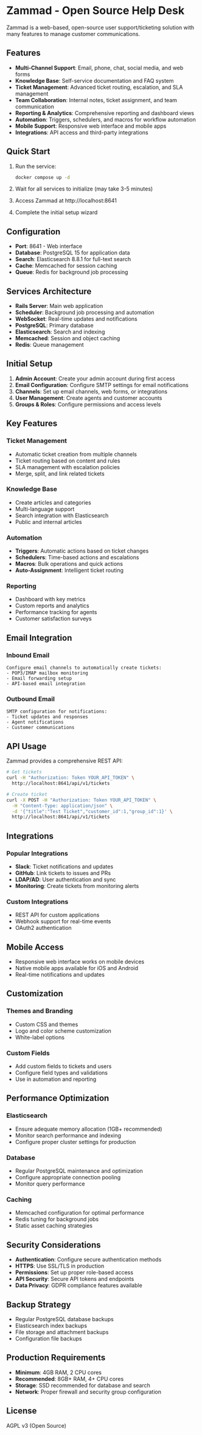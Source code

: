 # Zammad - Open Source Help Desk

Zammad is a web-based, open-source user support/ticketing solution with many features to manage customer communications.

## Features

- **Multi-Channel Support**: Email, phone, chat, social media, and web forms
- **Knowledge Base**: Self-service documentation and FAQ system
- **Ticket Management**: Advanced ticket routing, escalation, and SLA management
- **Team Collaboration**: Internal notes, ticket assignment, and team communication
- **Reporting & Analytics**: Comprehensive reporting and dashboard views
- **Automation**: Triggers, schedulers, and macros for workflow automation
- **Mobile Support**: Responsive web interface and mobile apps
- **Integrations**: API access and third-party integrations

## Quick Start

1. Run the service:
   ```bash
   docker compose up -d
   ```

2. Wait for all services to initialize (may take 3-5 minutes)

3. Access Zammad at http://localhost:8641

4. Complete the initial setup wizard

## Configuration

- **Port**: 8641 - Web interface
- **Database**: PostgreSQL 15 for application data
- **Search**: Elasticsearch 8.8.1 for full-text search
- **Cache**: Memcached for session caching
- **Queue**: Redis for background job processing

## Services Architecture

- **Rails Server**: Main web application
- **Scheduler**: Background job processing and automation
- **WebSocket**: Real-time updates and notifications
- **PostgreSQL**: Primary database
- **Elasticsearch**: Search and indexing
- **Memcached**: Session and object caching
- **Redis**: Queue management

## Initial Setup

1. **Admin Account**: Create your admin account during first access
2. **Email Configuration**: Configure SMTP settings for email notifications
3. **Channels**: Set up email channels, web forms, or integrations
4. **User Management**: Create agents and customer accounts
5. **Groups & Roles**: Configure permissions and access levels

## Key Features

### Ticket Management
- Automatic ticket creation from multiple channels
- Ticket routing based on content and rules
- SLA management with escalation policies
- Merge, split, and link related tickets

### Knowledge Base
- Create articles and categories
- Multi-language support
- Search integration with Elasticsearch
- Public and internal articles

### Automation
- **Triggers**: Automatic actions based on ticket changes
- **Schedulers**: Time-based actions and escalations
- **Macros**: Bulk operations and quick actions
- **Auto-Assignment**: Intelligent ticket routing

### Reporting
- Dashboard with key metrics
- Custom reports and analytics
- Performance tracking for agents
- Customer satisfaction surveys

## Email Integration

### Inbound Email
```
Configure email channels to automatically create tickets:
- POP3/IMAP mailbox monitoring
- Email forwarding setup
- API-based email integration
```

### Outbound Email
```
SMTP configuration for notifications:
- Ticket updates and responses
- Agent notifications
- Customer communications
```

## API Usage

Zammad provides a comprehensive REST API:

```bash
# Get tickets
curl -H "Authorization: Token YOUR_API_TOKEN" \
  http://localhost:8641/api/v1/tickets

# Create ticket
curl -X POST -H "Authorization: Token YOUR_API_TOKEN" \
  -H "Content-Type: application/json" \
  -d '{"title":"Test Ticket","customer_id":1,"group_id":1}' \
  http://localhost:8641/api/v1/tickets
```

## Integrations

### Popular Integrations
- **Slack**: Ticket notifications and updates
- **GitHub**: Link tickets to issues and PRs
- **LDAP/AD**: User authentication and sync
- **Monitoring**: Create tickets from monitoring alerts

### Custom Integrations
- REST API for custom applications
- Webhook support for real-time events
- OAuth2 authentication

## Mobile Access

- Responsive web interface works on mobile devices
- Native mobile apps available for iOS and Android
- Real-time notifications and updates

## Customization

### Themes and Branding
- Custom CSS and themes
- Logo and color scheme customization
- White-label options

### Custom Fields
- Add custom fields to tickets and users
- Configure field types and validations
- Use in automation and reporting

## Performance Optimization

### Elasticsearch
- Ensure adequate memory allocation (1GB+ recommended)
- Monitor search performance and indexing
- Configure proper cluster settings for production

### Database
- Regular PostgreSQL maintenance and optimization
- Configure appropriate connection pooling
- Monitor query performance

### Caching
- Memcached configuration for optimal performance
- Redis tuning for background jobs
- Static asset caching strategies

## Security Considerations

- **Authentication**: Configure secure authentication methods
- **HTTPS**: Use SSL/TLS in production
- **Permissions**: Set up proper role-based access
- **API Security**: Secure API tokens and endpoints
- **Data Privacy**: GDPR compliance features available

## Backup Strategy

- Regular PostgreSQL database backups
- Elasticsearch index backups
- File storage and attachment backups
- Configuration file backups

## Production Requirements

- **Minimum**: 4GB RAM, 2 CPU cores
- **Recommended**: 8GB+ RAM, 4+ CPU cores
- **Storage**: SSD recommended for database and search
- **Network**: Proper firewall and security group configuration

## License

AGPL v3 (Open Source)